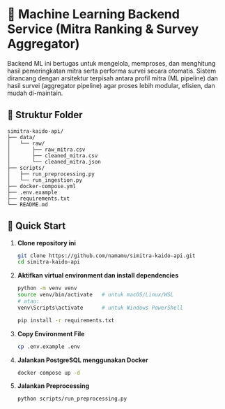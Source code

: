 # 🧠 Machine Learning Backend Service (Mitra Ranking & Survey Aggregator)
Backend ML ini bertugas untuk mengelola, memproses, dan menghitung hasil pemeringkatan mitra serta performa survei secara otomatis.
Sistem dirancang dengan arsitektur terpisah antara profil mitra (ML pipeline) dan hasil survei (aggregator pipeline) agar proses lebih modular, efisien, dan mudah di-maintain.

## 🧱 Struktur Folder
    simitra-kaido-api/
    ├── data/
    │   └── raw/
    │       ├── raw_mitra.csv
    │       ├── cleaned_mitra.csv
    │       └── cleaned_mitra.json
    ├── scripts/
    │   ├── run_preprocessing.py
    │   └── run_ingestion.py
    ├── docker-compose.yml
    ├── .env.example
    ├── requirements.txt
    └── README.md


## 🚀 Quick Start

1. **Clone repository ini**
   ```bash
   git clone https://github.com/namamu/simitra-kaido-api.git
   cd simitra-kaido-api
   ```
2. **Aktifkan virtual environment dan install dependencies**
    ```bash
    python -m venv venv
    source venv/bin/activate   # untuk macOS/Linux/WSL
    # atau:
    venv\Scripts\activate      # untuk Windows PowerShell

    pip install -r requirements.txt
    ```
3. **Copy Environment File**
    ```bash
    cp .env.example .env
    ```
4. **Jalankan PostgreSQL menggunakan Docker**
    ```bash
    docker compose up -d
    ```
5. **Jalankan Preprocessing**
    ```bash
    python scripts/run_preprocessing.py
    ```